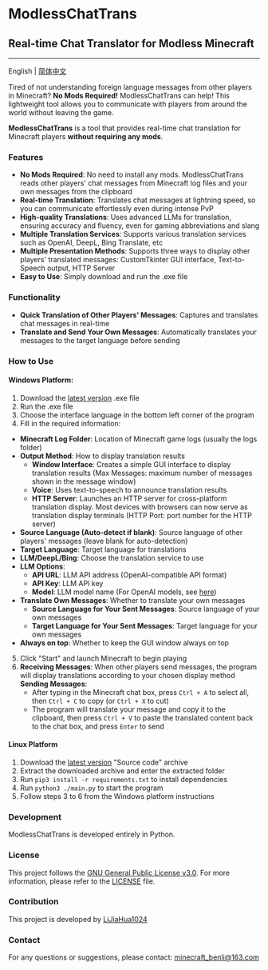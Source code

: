 # ModlessChatTrans

## Real-time Chat Translator for Modless Minecraft

---

English | [简体中文](README_CN.md)

Tired of not understanding foreign language messages from other players in Minecraft? **No Mods Required!** ModlessChatTrans can help! This lightweight tool allows you to communicate with players from around the world without leaving the game.

**ModlessChatTrans** is a tool that provides real-time chat translation for Minecraft players **without requiring any mods**.

### Features

- **No Mods Required**: No need to install any mods. ModlessChatTrans reads other players' chat messages from Minecraft log files and your own messages from the clipboard
- **Real-time Translation**: Translates chat messages at lightning speed, so you can communicate effortlessly even during intense PvP
- **High-quality Translations**: Uses advanced LLMs for translation, ensuring accuracy and fluency, even for gaming abbreviations and slang
- **Multiple Translation Services**: Supports various translation services such as OpenAI, DeepL, Bing Translate, etc
- **Multiple Presentation Methods**: Supports three ways to display other players' translated messages: CustomTkinter GUI interface, Text-to-Speech output, HTTP Server
- **Easy to Use**: Simply download and run the .exe file

### Functionality

- **Quick Translation of Other Players' Messages**: Captures and translates chat messages in real-time
- **Translate and Send Your Own Messages**: Automatically translates your messages to the target language before sending

### How to Use

#### **Windows Platform**:

1. Download the [latest version](https://github.com/LiJiaHua1024/ModlessChatTrans/releases/latest) .exe file
2. Run the .exe file
3. Choose the interface language in the bottom left corner of the program
4. Fill in the required information:

- **Minecraft Log Folder**: Location of Minecraft game logs (usually the logs folder)
- **Output Method**: How to display translation results
  - **Window Interface**: Creates a simple GUI interface to display translation results (Max Messages: maximum number of messages shown in the message window)
  - **Voice**: Uses text-to-speech to announce translation results
  - **HTTP Server**: Launches an HTTP server for cross-platform translation display. Most devices with browsers can now serve as translation display terminals (HTTP Port: port number for the HTTP server)
- **Source Language (Auto-detect if blank)**: Source language of other players' messages (leave blank for auto-detection)
- **Target Language**: Target language for translations
- **LLM/DeepL/Bing**: Choose the translation service to use
- **LLM Options**:
    - **API URL**: LLM API address (OpenAI-compatible API format)
    - **API Key**: LLM API key
    - **Model**: LLM model name (For OpenAI models, see [here](https://platform.openai.com/docs/models))
- **Translate Own Messages**: Whether to translate your own messages
  - **Source Language for Your Sent Messages**: Source language of your own messages
  - **Target Language for Your Sent Messages**: Target language for your own messages
- **Always on top**: Whether to keep the GUI window always on top

5. Click "Start" and launch Minecraft to begin playing
6. **Receiving Messages**: When other players send messages, the program will display translations according to your chosen display method
   **Sending Messages**:
   - After typing in the Minecraft chat box, press `Ctrl + A` to select all, then `Ctrl + C` to copy (or `Ctrl + X` to cut)
   - The program will translate your message and copy it to the clipboard, then press `Ctrl + V` to paste the translated content back to the chat box, and press `Enter` to send

#### **Linux Platform**

1. Download the [latest version](https://github.com/LiJiaHua1024/ModlessChatTrans/releases/latest) "Source code" archive
2. Extract the downloaded archive and enter the extracted folder
3. Run `pip3 install -r requirements.txt` to install dependencies
4. Run `python3 ./main.py` to start the program
5. Follow steps 3 to 6 from the Windows platform instructions

### Development

ModlessChatTrans is developed entirely in Python.

### License

This project follows the [GNU General Public License v3.0](https://www.gnu.org/licenses/gpl-3.0.html). For more information, please refer to the [LICENSE](LICENSE) file.

### Contribution

This project is developed by [LiJiaHua1024](https://github.com/LiJiaHua1024)

### Contact

For any questions or suggestions, please contact: minecraft_benli@163.com